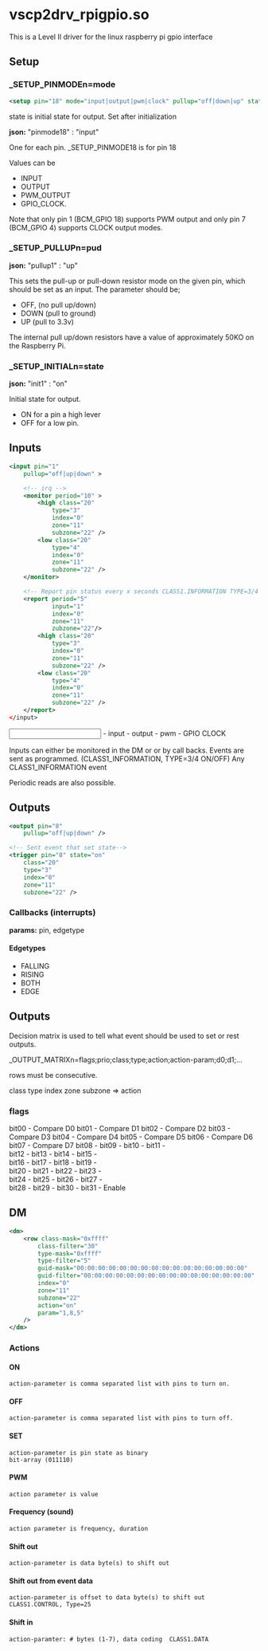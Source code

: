 # vscp2drv_rpigpio.so

This is a Level II driver for the linux raspberry pi gpio interface

## Setup

### _SETUP_PINMODEn=mode


```xml
<setup pin="18" mode="input|output|pwm|clock" pullup="off|down|up" state="on/off>
```

state is initial state for output. Set after initialization

**json:** "pinmode18" : "input"

One for each pin. _SETUP_PINMODE18 is for pin 18

Values can be 
  
  * INPUT
  * OUTPUT
  * PWM_OUTPUT
  * GPIO_CLOCK. 
  
Note that only pin 1 (BCM_GPIO 18) supports PWM output and only pin 7 (BCM_GPIO 4) supports CLOCK output modes.


### _SETUP_PULLUPn=pud

**json:** "pullup1" : "up"

This sets the pull-up or pull-down resistor mode on the given pin, which should be set 
as an input. The parameter should be;

* OFF, (no pull up/down)
* DOWN (pull to ground) 
* UP (pull to 3.3v) 
 
The internal pull up/down resistors have a value of approximately 50KO 
on the Raspberry Pi.

### _SETUP_INITIALn=state

**json:** "init1" : "on"

Initial state for output.

* ON for a pin a high lever
* OFF for a low pin.

## Inputs

```xml
<input pin="1"
	pullup="off|up|down" >

	<!-- irq -->
	<monitor period="10" >
		<high class="20"
			type="3"
			index="0"
			zone="11"
			subzone="22" />
		<low class="20"
			type="4"
			index="0"
			zone="11"
			subzone="22" />	
	</monitor>

	<!-- Report pin status every x seconds CLASS1.INFORMATION TYPE=3/4 ON/OFF-->
	<report period="5"
			input="1"
			index="0"
			zone="11"
			zubzone="22"/>
		<high class="20"
			type="3"
			index="0"
			zone="11"
			subzone="22" />
		<low class="20"
			type="4"
			index="0"
			zone="11"
			subzone="22" />
	</report>	
</input>
```

<input>  	- input		<report> <monitor>
<output>	- output	<status>
<pwm>		- pwm
<clock>		- GPIO CLOCK
<tone>
<softpwm>
<shift>


Inputs can either be monitored in the DM or or by call backs. Events are sent as programmed. (CLASS1_INFORMATION, TYPE=3/4 ON/OFF)  Any CLASS1_INFORMATION event

Periodic reads are also possible.

## Outputs

```xml
<output pin="8"
	pullup="off|up|down" />

<!-- Sent event that set state-->
<trigger pin="8" state="on"
	class="20"
	type="3"
	index="0"
	zone="11"
	subzone="22" />
```

### Callbacks (interrupts)

**params:** pin, edgetype

#### Edgetypes

* FALLING
* RISING
* BOTH
* EDGE

## Outputs

Decision matrix is used to tell what event should be used to set or rest outputs.

_OUTPUT_MATRIXn=flags;prio;class;type;action;action-param;d0;d1;...

rows must be consecutive.

class type index zone subzone  => action

### flags

bit00 - Compare D0
bit01 - Compare D1
bit02 - Compare D2
bit03 - Compare D3 
bit04 - Compare D4
bit05 - Compare D5
bit06 - Compare D6
bit07 - Compare D7
bit08 - 
bit09 -
bit10 - 
bit11 -  
bit12 - 
bit13 -
bit14 - 
bit15 -  
bit16 - 
bit17 -
bit18 - 
bit19 -  
bit20 - 
bit21 -
bit22 - 
bit23 -  
bit24 - 
bit25 -
bit26 - 
bit27 -  
bit28 - 
bit29 -
bit30 - 
bit31 - Enable 

## DM

```xml
<dm>
	<row class-mask="0xffff"
		class-filter="30" 
		type-mask="0xffff"
		type-filter="5"
		guid-mask="00:00:00:00:00:00:00:00:00:00:00:00:00:00:00:00"
		guid-filter="00:00:00:00:00:00:00:00:00:00:00:00:00:00:00:00"
		index="0"
		zone="11"
		subzone="22"
		action="on"
		param="1,8,5"
	/>
</dm>
```

### Actions

#### ON
	action-parameter is comma separated list with pins to turn on.

#### OFF
	action-parameter is comma separated list with pins to turn off.

#### SET
    action-parameter is pin state as binary
	bit-array (011110)

#### PWM
	action parameter is value

#### Frequency (sound)
	action parameter is frequency, duration

#### Shift out
    action-parameter is data byte(s) to shift out
	
#### Shift out from event data
    action-parameter is offset to data byte(s) to shift out  CLASS1.CONTROL, Type=25

#### Shift in 
	action-paramter: # bytes (1-7), data coding  CLASS1.DATA
	


